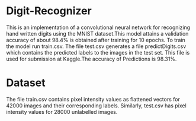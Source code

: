 # Digit-Recognizer
This is an implementation of a convolutional neural network for recognizing hand written digits using the MNIST dataset.This model attains a validation accuracy of about 98.4% is obtained after training for 10 epochs.
To train the model run train.csv. The file test.csv generates a file predictDigits.csv which contains the predicted labels to the images in the test set. This file is used for submission at Kaggle.The accuracy of Predictions is 98.31%.
# Dataset
The file train.csv contains pixel intensity values as flattened vectors for 42000 images and their corresponding labels. Similarly, test.csv has pixel intensity values for 28000 unlabelled images.
